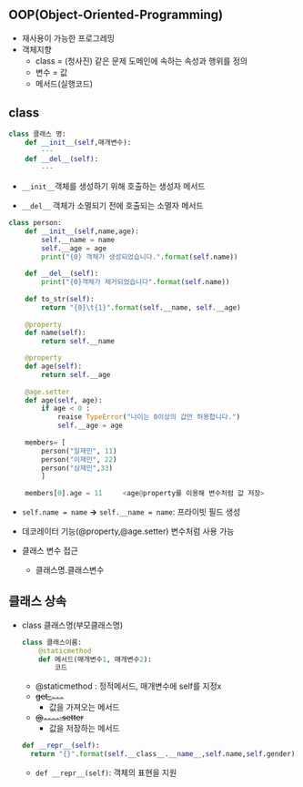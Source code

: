 ## OOP(Object-Oriented-Programming)

- 재사용이 가능한 프로그레밍
- 객체지향
  - class = (청사진) 같은 문제 도메인에 속하는 속성과 행위를 정의
  - 변수 = 값
  - 메서드(실행코드)

## class

```python
class 클래스 명:
    def __init__(self,매개변수):
        ---
    def __del__(self):
        ---

```

- `__init__`객체를 생성하기 위해 호출하는 생성자 메서드

- `__del__` 객체가 소멸되기 전에 호출되는 소멸자 메서드

```python
class person:
    def __init__(self,name,age):
        self.__name = name
        self.__age = age
        print("{0} 객체가 생성되었습니다.".format(self.name))
    
    def __del__(self):
        print("{0}객체가 제거되었습니다".format(self.name))
    
    def to_str(self):
    	return "{0}\t{1}".format(self.__name, self.__age)
    
    @property
    def name(self):
        return self.__name

    @property
    def age(self):
        return self.__age
    
    @age.setter
    def age(self, age):
        if age < 0 :
            reaise TypeError("나이는 0이상의 값만 허용합니다.")
            self.__age = age
    
    members= [
        person("일재민", 11)
		person("이재민", 22)
		person("삼재민",33)
    	]	
    
    members[0].age = 11     <age@property를 이용해 변수처럼 값 저장>
```

- `self.name = name` **->** `self.__name = name`: 프라이빗 필드 생성

- 데코레이터 기능(@property,@age.setter) 변수처럼 사용 가능
- 클래스 변수 접근
  - 클래스명.클래스변수



## 클래스 상속

- class 클래스명(부모클래스명)

  ```python
  class 클래스이름:
      @staticmethod
      def 메서드(매개변수1, 매개변수2):
          코드
  ```

  - @staticmethod : 정적메서드, 매개변수에 self를 지정x
  - ~~get_`---`~~
    - 값을 가져오는 메서드
  - ~~@`----`.setter~~
    - 값을 저장하는 메서드

  ```python
  def __repr__(self):
  	return "{}".format(self.__class__.__name__,self.name,self.gender)
  ```

  - `def __repr__(self)`: 객체의 표현을 지원